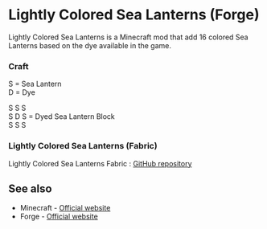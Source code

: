 # Lightly Colored Sea Lanterns (Forge)

Lightly Colored Sea Lanterns is a Minecraft mod that add 16 colored Sea Lanterns based on the dye available in the game.

### Craft  
S = Sea Lantern  
D = Dye

S S S  
S D S = Dyed Sea Lantern Block  
S S S

### Lightly Colored Sea Lanterns (Fabric)
Lightly Colored Sea Lanterns Fabric : [GitHub repository](https://github.com/Yhord/lightly-colored-sea-lanterns)

## See also
- Minecraft - [Official website](https://www.minecraft.net/)
- Forge - [Official website](https://files.minecraftforge.net/net/minecraftforge/forge/)
